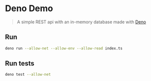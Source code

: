 # Deno Demo

> A simple REST api with an in-memory database made with [Deno](https://deno.land)

## Run

```bash
deno run --allow-net --allow-env --allow-read index.ts
```

## Run tests

```bash
deno test --allow-net
```
